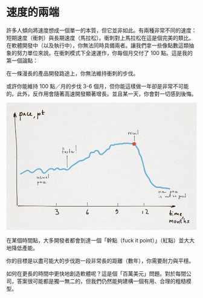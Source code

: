 # 速度的兩端

許多人傾向將速度想成一個單一的本質，但它並非如此。有兩種非常不同的速度：短期速度（衝刺）與長期速度（馬拉松）。衝刺對上馬拉松在這是個完美的類比。在軟體開發中（以及執行中），你無法同時具備兩者。讓我們拿一些像點數這類抽象的努力單位來說。在衝刺模式下全速運作，你每個月交付了 100 點。這是我的第一個論點：

在一條漫長的產品開發路途上，你無法維持衝刺的步伐。

或許你能維持 100 點／月的步伐 3-6 個月，但你能這樣做一年卻是非常不可能的。此外，反作用會隨著高速開發顯著增長。並且某一天，你會對一切感到後悔。

![pace1](assets/pace1.jpg)

在某個時間點，大多開發者都會到達一個「幹點（fuck it point）」（紅點）並大大地降低產能。

你的目標是以盡可能大的步伐跑一段非常長的距離（數年），你需要耐力與平穩。

如何在更長的時間中更快地創造軟體呢？這是個「百萬美元」問題。對於每間公司，答案很可能都是獨一無二的，但我們仍然能夠建構一個有用、合理的粗糙模型。
